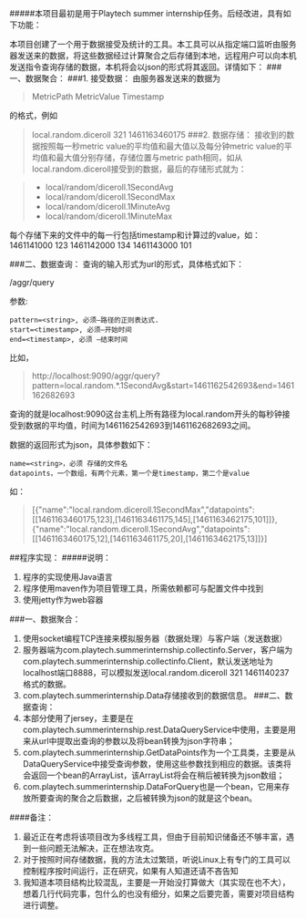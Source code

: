 #####本项目最初是用于Playtech summer internship任务。后经改进，具有如下功能：

本项目创建了一个用于数据接受及统计的工具。本工具可以从指定端口监听由服务器发送来的数据，将这些数据经过计算聚合之后存储到本地，远程用户可以向本机发送指令查询存储的数据，本机将会以json的形式将其返回。详情如下：
###一、数据聚合：
###1. 接受数据：
由服务器发送来的数据为
> MetricPath MetricValue Timestamp

的格式，例如
> local.random.diceroll 321 1461163460175
###2. 数据存储：
接收到的数据按照每一秒metric value的平均值和最大值以及每分钟metric value的平均值和最大值分别存储，存储位置与metric path相同，如从local.random.diceroll接受到的数据，最后的存储形式就为：

> - local/random/diceroll.1SecondAvg
> - local/random/diceroll.1SecondMax
> - local/random/diceroll.1MinuteAvg
> - local/random/diceroll.1MinuteMax

每个存储下来的文件中的每一行包括timestamp和计算过的value，如：
1461141000 123
1461142000 134
1461143000 101

###二、数据查询：
查询的输入形式为url的形式，具体格式如下：

/aggr/query

参数:

	pattern=<string>, 必须–路径的正则表达式.
	start=<timestamp>, 必须–开始时间
	end=<timestamp>, 必须 –结束时间

比如，
> http://localhost:9090/aggr/query?pattern=local.random.*.1SecondAvg&start=1461162542693&end=1461162682693

查询的就是localhost:9090这台主机上所有路径为local.random开头的每秒钟接受到数据的平均值，时间为1461162542693到1461162682693之间。

数据的返回形式为json，具体参数如下：

	name=<string>，必须 存储的文件名
	datapoints，一个数组，有两个元素，第一个是timestamp，第二个是value

如：
> [{"name":"local.random.diceroll.1SecondMax","datapoints":[[1461163460175,123],[1461163461175,145],[1461163462175,101]]},{"name":"local.random.diceroll.1SecondAvg","datapoints":[[1461163460175,12],[1461163461175,20],[1461163462175,13]]}]

##程序实现：
#####说明：

1. 程序的实现使用Java语言
1. 程序使用maven作为项目管理工具，所需依赖都可与配置文件中找到
1. 使用jetty作为web容器

###一、数据聚合：
1. 使用socket编程TCP连接来模拟服务器（数据处理）与客户端（发送数据）
2. 服务器端为com.playtech.summerinternship.collectinfo.Server，客户端为com.playtech.summerinternship.collectinfo.Client，默认发送地址为localhost端口8888，可以模拟发送local.random.diceroll 321 1461140237格式的数据。
3. com.playtech.summerinternship.Data存储接收到的数据信息。
###二、数据查询：
1. 本部分使用了jersey，主要是在com.playtech.summerinternship.rest.DataQueryService中使用，主要是用来从url中提取出查询的参数以及将bean转换为json字符串；
2. com.playtech.summerinternship.GetDataPoints作为一个工具类，主要是从DataQueryService中接受查询参数，使用这些参数找到相应的数据。该类将会返回一个bean的ArrayList，该ArrayList将会在稍后被转换为json数组；
3. com.playtech.summerinternship.DataForQuery也是一个bean，它用来存放所要查询的聚合之后数据，之后被转换为json的就是这个bean。

####备注：
1. 最近正在考虑将该项目改为多线程工具，但由于目前知识储备还不够丰富，遇到一些问题无法解决，正在想法攻克。
2. 对于按照时间存储数据，我的方法太过繁琐，听说Linux上有专门的工具可以控制程序按时间运行，正在研究，如果有人知道还请不吝告知
3. 我知道本项目结构比较混乱，主要是一开始没打算做大（其实现在也不大），想着几行代码完事，包什么的也没有细分，如果之后要完善，需要对项目结构进行调整。